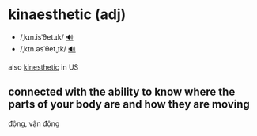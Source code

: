 # kinaesthetic (adj)

- /ˌkɪn.isˈθet.ɪk/ [🔊](https://dictionary.cambridge.org/media/english/uk_pron/e/epd/epd34/epd34324.mp3)
- /ˌkɪn.əsˈθet̬.ɪk/ [🔊](https://dictionary.cambridge.org/media/english/us_pron/c/ca2/ca2us/ca2us062.mp3)

also [kinesthetic]() in US

## connected with the ability to know where the parts of your body are and how they are moving

động, vận động